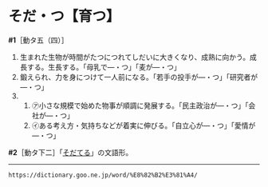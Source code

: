 # そだ・つ【育つ】

**\#1**［動タ五（四）］
1. 生まれた生物が時間がたつにつれてしだいに大きくなり、成熟に向かう。成長する。生長する。「母乳で―・つ」「麦が―・つ」
2. 鍛えられ、力を身につけて一人前になる。「若手の投手が―・つ」「研究者が―・つ」
3.     
    1.  ㋐小さな規模で始めた物事が順調に発展する。「民主政治が―・つ」「会社が―・つ」        
    2.  ㋑ある考え方・気持ちなどが着実に伸びる。「自立心が―・つ」「愛情が―・つ」
        

**\#2**［動タ下二］「[そだてる](https://dictionary.goo.ne.jp/word/%E8%82%B2%E3%81%A6%E3%82%8B/#jn-130706)」の文語形。

---
`https://dictionary.goo.ne.jp/word/%E8%82%B2%E3%81%A4/`